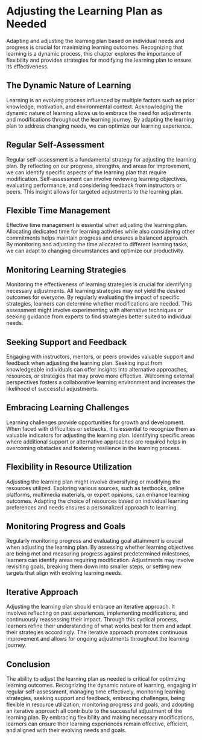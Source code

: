 Adjusting the Learning Plan as Needed
==============================================

Adapting and adjusting the learning plan based on individual needs and progress is crucial for maximizing learning outcomes. Recognizing that learning is a dynamic process, this chapter explores the importance of flexibility and provides strategies for modifying the learning plan to ensure its effectiveness.

The Dynamic Nature of Learning
------------------------------

Learning is an evolving process influenced by multiple factors such as prior knowledge, motivation, and environmental context. Acknowledging the dynamic nature of learning allows us to embrace the need for adjustments and modifications throughout the learning journey. By adapting the learning plan to address changing needs, we can optimize our learning experience.

Regular Self-Assessment
-----------------------

Regular self-assessment is a fundamental strategy for adjusting the learning plan. By reflecting on our progress, strengths, and areas for improvement, we can identify specific aspects of the learning plan that require modification. Self-assessment can involve reviewing learning objectives, evaluating performance, and considering feedback from instructors or peers. This insight allows for targeted adjustments to the learning plan.

Flexible Time Management
------------------------

Effective time management is essential when adjusting the learning plan. Allocating dedicated time for learning activities while also considering other commitments helps maintain progress and ensures a balanced approach. By monitoring and adjusting the time allocated to different learning tasks, we can adapt to changing circumstances and optimize our productivity.

Monitoring Learning Strategies
------------------------------

Monitoring the effectiveness of learning strategies is crucial for identifying necessary adjustments. All learning strategies may not yield the desired outcomes for everyone. By regularly evaluating the impact of specific strategies, learners can determine whether modifications are needed. This assessment might involve experimenting with alternative techniques or seeking guidance from experts to find strategies better suited to individual needs.

Seeking Support and Feedback
----------------------------

Engaging with instructors, mentors, or peers provides valuable support and feedback when adjusting the learning plan. Seeking input from knowledgeable individuals can offer insights into alternative approaches, resources, or strategies that may prove more effective. Welcoming external perspectives fosters a collaborative learning environment and increases the likelihood of successful adjustments.

Embracing Learning Challenges
-----------------------------

Learning challenges provide opportunities for growth and development. When faced with difficulties or setbacks, it is essential to recognize them as valuable indicators for adjusting the learning plan. Identifying specific areas where additional support or alternative approaches are required helps in overcoming obstacles and fostering resilience in the learning process.

Flexibility in Resource Utilization
-----------------------------------

Adjusting the learning plan might involve diversifying or modifying the resources utilized. Exploring various sources, such as textbooks, online platforms, multimedia materials, or expert opinions, can enhance learning outcomes. Adapting the choice of resources based on individual learning preferences and needs ensures a personalized approach to learning.

Monitoring Progress and Goals
-----------------------------

Regularly monitoring progress and evaluating goal attainment is crucial when adjusting the learning plan. By assessing whether learning objectives are being met and measuring progress against predetermined milestones, learners can identify areas requiring modification. Adjustments may involve revisiting goals, breaking them down into smaller steps, or setting new targets that align with evolving learning needs.

Iterative Approach
------------------

Adjusting the learning plan should embrace an iterative approach. It involves reflecting on past experiences, implementing modifications, and continuously reassessing their impact. Through this cyclical process, learners refine their understanding of what works best for them and adapt their strategies accordingly. The iterative approach promotes continuous improvement and allows for ongoing adjustments throughout the learning journey.

Conclusion
----------

The ability to adjust the learning plan as needed is critical for optimizing learning outcomes. Recognizing the dynamic nature of learning, engaging in regular self-assessment, managing time effectively, monitoring learning strategies, seeking support and feedback, embracing challenges, being flexible in resource utilization, monitoring progress and goals, and adopting an iterative approach all contribute to the successful adjustment of the learning plan. By embracing flexibility and making necessary modifications, learners can ensure their learning experiences remain effective, efficient, and aligned with their evolving needs and goals.
